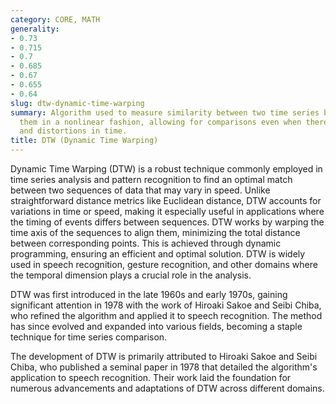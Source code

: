 ```yaml
---
category: CORE, MATH
generality:
- 0.73
- 0.715
- 0.7
- 0.685
- 0.67
- 0.655
- 0.64
slug: dtw-dynamic-time-warping
summary: Algorithm used to measure similarity between two time series by aligning
  them in a nonlinear fashion, allowing for comparisons even when there are shifts
  and distortions in time.
title: DTW (Dynamic Time Warping)
---
```


Dynamic Time Warping (DTW) is a robust technique commonly employed in time series analysis and pattern recognition to find an optimal match between two sequences of data that may vary in speed. Unlike straightforward distance metrics like Euclidean distance, DTW accounts for variations in time or speed, making it especially useful in applications where the timing of events differs between sequences. DTW works by warping the time axis of the sequences to align them, minimizing the total distance between corresponding points. This is achieved through dynamic programming, ensuring an efficient and optimal solution. DTW is widely used in speech recognition, gesture recognition, and other domains where the temporal dimension plays a crucial role in the analysis.

DTW was first introduced in the late 1960s and early 1970s, gaining significant attention in 1978 with the work of Hiroaki Sakoe and Seibi Chiba, who refined the algorithm and applied it to speech recognition. The method has since evolved and expanded into various fields, becoming a staple technique for time series comparison.

The development of DTW is primarily attributed to Hiroaki Sakoe and Seibi Chiba, who published a seminal paper in 1978 that detailed the algorithm's application to speech recognition. Their work laid the foundation for numerous advancements and adaptations of DTW across different domains.